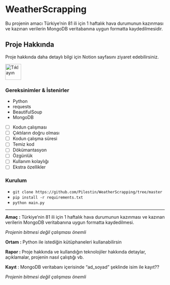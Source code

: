 # WeatherScrapping

Bu projenin amacı Türkiye’nin 81 ili için 1 haftalık hava durumunun kazınması ve kazınan verilerin MongoDB veritabanına uygun formatta kaydedilmesidir.

## Proje Hakkında

Proje hakkında daha detaylı bilgi için Notion sayfasını ziyaret edebilirsiniz.

[<img alt="Tıklayın" width=50 src="https://upload.wikimedia.org/wikipedia/commons/4/45/Notion_app_logo.png">  ](https://www.notion.so/dawn-squash-710/Smart-Maple-a7de6ce341f4411284bbaa50c9aed5fc?pvs=4)

### Gereksinimler & İstenirler ### 

* Python 
* requests
* BeautifulSoup
* MongoDB 
  
- [ ]  Kodun çalışması
- [ ]  Çıktıların doğru olması
- [ ]  Kodun çalışma süresi
- [ ]  Temiz kod
- [ ]  Dökümantasyon
- [ ]  Özgünlük
- [ ]  Kullanım kolaylığı
- [ ]  Ekstra özellikler

### Kurulum ###
* `git clone https://github.com/Pilestin/WeatherScrapping/tree/master`
* `pip install -r requirements.txt` 
* `python main.py`
  


---

**Amaç :** Türkiye’nin 81 ili için 1 haftalık hava durumunun kazınması ve kazınan verilerin MongoDB veritabanına uygun formatta kaydedilmesi. 

*Projenin bitmesi değil çalışması önemli*

**Ortam :** Python ile istediğin kütüphaneleri kullanabilirsin 

**Rapor :** Proje hakkında ve kullandığın teknolojiler hakkında detaylar, açıklamalar, projenin nasıl çalıştığı vb. 

**Kayıt** : MongoDB veritabanı içerisinde “ad_soyad”  şeklinde isim ile kayıt??

*Projenin bitmesi değil çalışması önemli*   